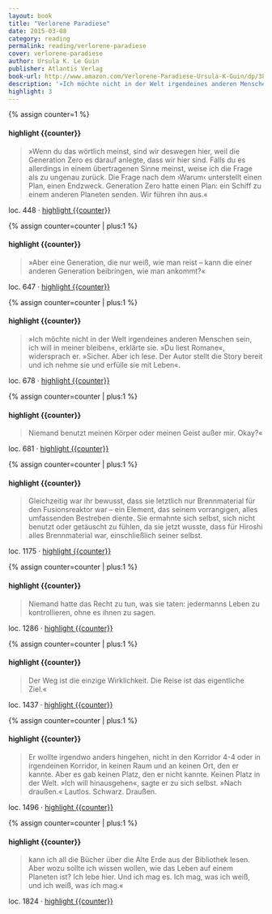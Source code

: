 ```yaml
---
layout: book
title: "Verlorene Paradiese"
date: 2015-03-08
category: reading
permalink: reading/verlorene-paradiese
cover: verlorene-paradiese
author: Ursula K. Le Guin
publisher: Atlantis Verlag
book-url: http://www.amazon.com/Verlorene-Paradiese-Ursula-K-Guin/dp/3864021618
description: '»Ich möchte nicht in der Welt irgendeines anderen Menschen sein, ich will in meiner bleiben«, erklärte sie. »Du liest Romane«, widersprach er. »Sicher. Aber ich lese. Der Autor stellt die Story bereit und ich nehme sie und erfülle sie mit Leben«.'
highlight: 3
---
```


{% assign counter=1 %}
#### highlight {{counter}}
>»Wenn du das wörtlich meinst, sind wir deswegen hier, weil die Generation Zero es darauf anlegte, dass wir hier sind. Falls du es allerdings in einem übertragenen Sinne meinst, weise ich die Frage als zu ungenau zurück. Die Frage nach dem ›Warum‹ unterstellt einen Plan, einen Endzweck. Generation Zero hatte einen Plan: ein Schiff zu einem anderen Planeten senden. Wir führen ihn aus.« 

loc. 448 &middot; [highlight {{counter}}](#highlight-{{counter}})

{% assign counter=counter | plus:1 %}
#### highlight {{counter}}
>»Aber eine Generation, die nur weiß, wie man reist – kann die einer anderen Generation beibringen, wie man ankommt?« 

loc. 647 &middot; [highlight {{counter}}](#highlight-{{counter}})

{% assign counter=counter | plus:1 %}
#### highlight {{counter}}
>»Ich möchte nicht in der Welt irgendeines anderen Menschen sein, ich will in meiner bleiben«, erklärte sie. »Du liest Romane«, widersprach er. »Sicher. Aber ich lese. Der Autor stellt die Story bereit und ich nehme sie und erfülle sie mit Leben«. 

loc. 678 &middot; [highlight {{counter}}](#highlight-{{counter}})

{% assign counter=counter | plus:1 %}
#### highlight {{counter}}
>Niemand benutzt meinen Körper oder meinen Geist außer mir. Okay?« 

loc. 681 &middot; [highlight {{counter}}](#highlight-{{counter}})

{% assign counter=counter | plus:1 %}
#### highlight {{counter}}
>Gleichzeitig war ihr bewusst, dass sie letztlich nur Brennmaterial für den Fusionsreaktor war – ein Element, das seinem vorrangigen, alles umfassenden Bestreben diente. Sie ermahnte sich selbst, sich nicht benutzt oder getäuscht zu fühlen, da sie jetzt wusste, dass für Hiroshi alles Brennmaterial war, einschließlich seiner selbst. 

loc. 1175 &middot; [highlight {{counter}}](#highlight-{{counter}})

{% assign counter=counter | plus:1 %}
#### highlight {{counter}}
>Niemand hatte das Recht zu tun, was sie taten: jedermanns Leben zu kontrollieren, ohne es ihnen zu sagen. 

loc. 1286 &middot; [highlight {{counter}}](#highlight-{{counter}})

{% assign counter=counter | plus:1 %}
#### highlight {{counter}}
>Der Weg ist die einzige Wirklichkeit. Die Reise ist das eigentliche Ziel.« 

loc. 1437 &middot; [highlight {{counter}}](#highlight-{{counter}})

{% assign counter=counter | plus:1 %}
#### highlight {{counter}}
>Er wollte irgendwo anders hingehen, nicht in den Korridor 4-4 oder in irgendeinen Korridor, in keinen Raum und an keinen Ort, den er kannte. Aber es gab keinen Platz, den er nicht kannte. Keinen Platz in der Welt. »Ich will hinausgehen«, sagte er zu sich selbst. »Nach draußen.« Lautlos. Schwarz. Draußen. 

loc. 1496 &middot; [highlight {{counter}}](#highlight-{{counter}})

{% assign counter=counter | plus:1 %}
#### highlight {{counter}}
>kann ich all die Bücher über die Alte Erde aus der Bibliothek lesen. Aber wozu sollte ich wissen wollen, wie das Leben auf einem Planeten ist? Ich lebe hier. Und ich mag es. Ich mag, was ich weiß, und ich weiß, was ich mag.« 

loc. 1824 &middot; [highlight {{counter}}](#highlight-{{counter}})